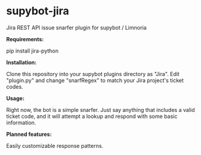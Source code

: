 supybot-jira
============

Jira REST API issue snarfer plugin for supybot / Limnoria

<b>Requirements:</b>

pip install jira-python

<b>Installation:</b>

Clone this repository into your supybot plugins directory as "Jira".
Edit "plugin.py" and change "snarfRegex" to match your Jira project's ticket codes.

<b>Usage:</b>

Right now, the bot is a simple snarfer. Just say anything that includes a valid ticket code, and it will attempt a lookup and respond with some basic information.

<b>Planned features:</b>

Easily customizable response patterns.

